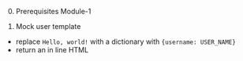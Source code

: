 0. Prerequisites
Module-1

1. Mock user template
- replace `Hello, world!` with a dictionary with `{username: USER_NAME}`
- return an in line HTML
